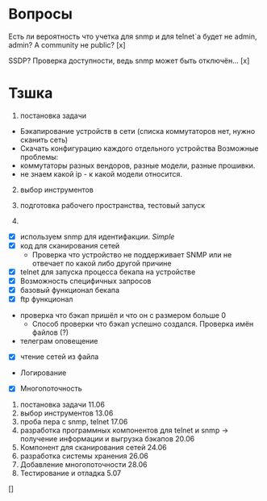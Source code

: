 # Вопросы

Есть ли вероятность что учетка для snmp и для telnet`а будет не admin, admin? А community не public? [x]

SSDP? Проверка доступности, ведь snmp может быть отключён... [x]

# Тзшка

1. постановка задачи

- Бэкапирование устройств в сети (списка коммутаторов нет, нужно сканить сеть)
- Скачать конфигурацию каждого отдельного устройства
  Возможные проблемы:
- коммутаторы разных вендоров, разные модели, разные прошивки.
- не знаем какой ip - к какой модели относится.

2. выбор инструментов
3. подготовка рабочего пространства, тестовый запуск

4.

- [x] используем snmp для идентифакции. _Simple_
- [x] код для сканирования сетей
  - Проверка что устройство не поддерживает SNMP или не отвечает по какой либо другой причине
- [x] telnet для запуска процесса бекапа на устройстве
- [x] Возможность специфичных запросов
- [x] базовый функционал бекапа
- [x] ftp функционал
- проверка что бэкап пришёл и что он с размером больше 0
  - Способ проверки что бэкап успешно создался. Проверка имён файлов (?)
- телеграм оповещение
- [x] чтение сетей из файла
- Логирование
- [x] Многопоточность

1. постановка задачи 11.06
2. выбор инструментов 13.06
3. проба пера с snmp, telnet 17.06
4. разработка программных компонентов для telnet и snmp -> получение информации и выгрузка бэкапов 20.06
5. Компонент для сканирования сетей 24.06
6. разработка системы хранения 26.06
7. Добавление многопоточности 28.06
8. Тестирование и отладка 5.07

[]
